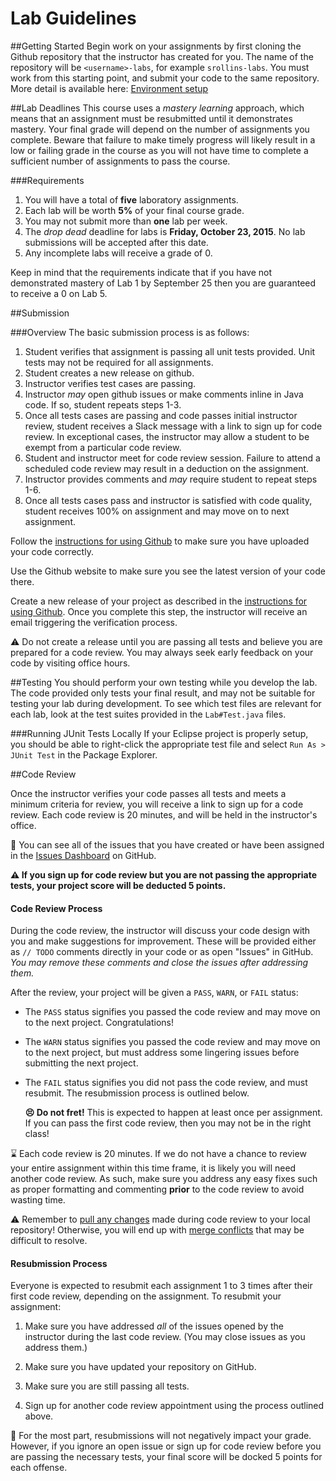 Lab Guidelines
===================

##Getting Started
Begin work on your assignments by first cloning the Github repository that the instructor has created for you. The name of the repository will be `<username>-labs`, for example `srollins-labs`. You must work from this starting point, and submit your code to the same repository. More detail is available here: [Environment setup](environment.md)

##Lab Deadlines
This course uses a *mastery learning* approach, which means that an assignment must be resubmitted until it demonstrates mastery. Your final grade will depend on the number of assignments you complete. Beware that failure to make timely progress will likely result in a low or failing grade in the course as you will not have time to complete a sufficient number of assignments to pass the course.

###Requirements

1. You will have a total of **five** laboratory assignments.
2. Each lab will be worth **5%** of your final course grade.
3. You may not submit more than **one** lab per week. 
4. The *drop dead* deadline for labs is  **Friday, October 23, 2015**. No lab submissions will be accepted after this date. 
5. Any incomplete labs will receive a grade of 0.

Keep in mind that the requirements indicate that if you have not demonstrated mastery of Lab 1 by September 25 then you are guaranteed to receive a 0 on Lab 5.

##Submission

###Overview
The basic submission process is as follows:

1. Student verifies that assignment is passing all unit tests provided. Unit tests may not be required for all assignments.
2. Student creates a new release on github.
3. Instructor verifies test cases are passing.
4. Instructor *may* open github issues or make comments inline in Java code. If so, student repeats steps 1-3.
5. Once all tests cases are passing and code passes initial instructor review, student receives a Slack message with a link to sign up for code review. In exceptional cases, the instructor may allow a student to be exempt from a particular code review.
6. Student and instructor meet for code review session. Failure to attend a scheduled code review may result in a deduction on the assignment.
7. Instructor provides comments and *may* require student to repeat steps 1-6. 
8. Once all tests cases pass and instructor is satisfied with code quality, student receives 100% on assignment and may move on to next assignment.


Follow the [instructions for using Github](environment.md) to make sure you have uploaded your code correctly.

Use the Github website to make sure you see the latest version of your code there.

Create a new release of your project as described in the [instructions for using Github](githubinstructions.md#submission). Once you complete this step, the instructor will receive an email triggering the verification process. 

:warning:  Do not create a release until you are passing all tests and believe you are prepared for a code review. You may always seek early feedback on your code by visiting office hours. 

##Testing
You should perform your own testing while you develop the lab. The code provided only tests your final result, and may not be suitable for testing your lab during development. To see which test files are relevant for each lab, look at the test suites provided in the `Lab#Test.java` files. 

###Running JUnit Tests Locally
If your Eclipse project is properly setup, you should be able to right-click the appropriate test file and select `Run As > JUnit Test` in the Package Explorer.

##Code Review

Once the instructor verifies your code passes all tests and meets a minimum criteria for review, you will receive a link to sign up for a code review. Each code review is 20 minutes, and will be held in the instructor's office. 

:memo: You can see all of the issues that you have created or have been assigned in the [Issues Dashboard](https://github.com/dashboard/issues/) on GitHub.

**:warning: If you sign up for code review but you are not passing the appropriate tests, your project score will be deducted 5 points.**

#### Code Review Process ####

During the code review, the instructor will discuss your code design with you and make suggestions for improvement. These will be provided either as `// TODO` comments directly in your code or as open "Issues" in GitHub. *You may remove these comments and close the issues after addressing them.*

After the review, your project will be given a `PASS`, `WARN`, or `FAIL` status:

- The `PASS` status signifies you passed the code review and may move on to the next project. Congratulations!

- The `WARN` status signifies you passed the code review and may move on to the next project, but must address some lingering issues before submitting the next project.

- The `FAIL` status signifies you did not pass the code review, and must resubmit. The resubmission process is outlined below.

  **:persevere: Do not fret!** This is expected to happen at least once per assignment. If you can pass the first code review, then you may not be in the right class!

:hourglass: Each code review is 20 minutes. If we do not have a chance to review your entire assignment within this time frame, it is likely you will need another code review. As such, make sure you address any easy fixes such as proper formatting and commenting **prior** to the code review to avoid wasting time.

:warning: Remember to [pull any changes](https://help.github.com/articles/fetching-a-remote#pull) made during code review to your local repository! Otherwise, you will end up with [merge conflicts](https://help.github.com/articles/resolving-a-merge-conflict-from-the-command-line) that may be difficult to resolve.

#### Resubmission Process ####

Everyone is expected to resubmit each assignment 1 to 3 times after their first code review, depending on the assignment. To resubmit your assignment:

1. Make sure you have addressed *all* of the issues opened by the instructor during the last code review. (You may close issues as you address them.)

2. Make sure you have updated your repository on GitHub.

3. Make sure you are still passing all tests.

4. Sign up for another code review appointment using the process outlined above.

:memo: For the most part, resubmissions will not negatively impact your grade. However, if you ignore an open issue or sign up for code review before you are passing the necessary tests, your final score will be docked 5 points for each offense.
